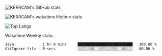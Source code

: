 ![KERRCAM's GitHub stats](https://github-readme-stats.vercel.app/api?username=KERRCAM&show_icons=true&theme=cobalt)

![KERRCAM's wakatime lifetime stats](https://github-readme-stats.vercel.app/api/wakatime?username=KERRCAM)

![Top Langs](https://github-readme-stats.vercel.app/api/top-langs/?username=KERRCAM&hide=CMake,Makefile)





Wakatime Weekly stats:
<!--START_SECTION:waka-->

```txt
Java             1 hr 6 mins     █████████████████████████   100.00 %
GitIgnore file   0 secs          ░░░░░░░░░░░░░░░░░░░░░░░░░   00.00 %
```

<!--END_SECTION:waka-->
